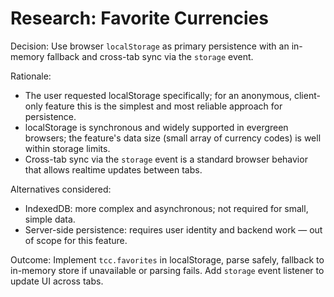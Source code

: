 # Research: Favorite Currencies

Decision: Use browser `localStorage` as primary persistence with an
in-memory fallback and cross-tab sync via the `storage` event.

Rationale:

- The user requested localStorage specifically; for an anonymous, client-only
  feature this is the simplest and most reliable approach for persistence.  
- localStorage is synchronous and widely supported in evergreen browsers; the
  feature's data size (small array of currency codes) is well within storage
  limits.  
- Cross-tab sync via the `storage` event is a standard browser behavior that
  allows realtime updates between tabs.  

Alternatives considered:

- IndexedDB: more complex and asynchronous; not required for small, simple
  data.  
- Server-side persistence: requires user identity and backend work — out of
  scope for this feature.

Outcome: Implement `tcc.favorites` in localStorage, parse safely, fallback
to in-memory store if unavailable or parsing fails. Add `storage` event
listener to update UI across tabs.
